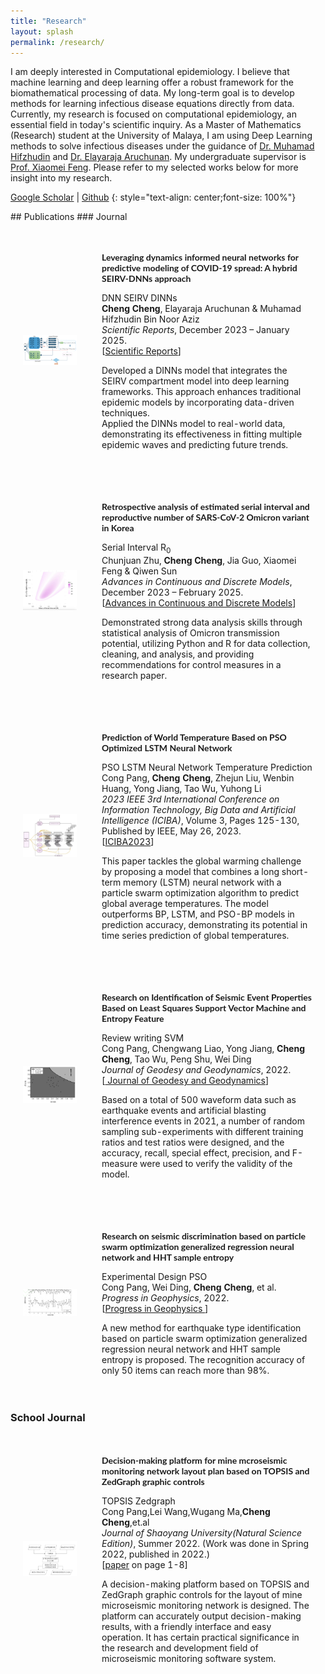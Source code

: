 ```yaml
---
title: "Research"
layout: splash
permalink: /research/
---
```

I am deeply interested in Computational epidemiology. I believe that machine learning and deep learning offer a robust framework for the biomathematical processing of data. My long-term goal is to develop methods for learning infectious disease equations directly from data.  Currently, my research is focused on computational epidemiology, an essential field in today's scientific inquiry. As a Master of Mathematics (Research) student at the University of Malaya, I am using Deep Learning methods to solve infectious diseases under the guidance of [Dr. Muhamad Hifzhudin](https://umexpert.um.edu.my/hifz_din) and [Dr. Elayaraja Aruchunan](https://umexpert.um.edu.my/elayarajah). My undergraduate supervisor is  [Prof. Xiaomei Feng](https://lxy.xust.edu.cn/info/1129/3255.htm). Please refer to my selected works below for more insight into my research.


[Google Scholar]( https://scholar.google.com.my/citations?hl=en&user=-_xoqYAAAAAJ) \|
[Github](https://github.com/ChingyCheng)
{: style="text-align: center;font-size: 100%"}


<!-- style -->
<link rel="stylesheet" href="/assets/css/styles.css">
## Publications
### Journal

<!-- New Publication: Leveraging DINNs for Predictive Modeling of COVID-19 Spread -->
<table style="width:100%;border:0px;border-spacing:0px;border-collapse:separate;margin-right:auto;margin-left:auto;">
    <tbody>
      <tr>
        <td style="padding:20px;width:25%;vertical-align:middle">
          <div>
            <!-- Updated Image Path -->
            <img src='/images/DINNs.jpg' width="160">
          </div>
        </td>
        <td style="padding:20px;width:75%;vertical-align:middle">
          <p style="font-family:'Lato',Verdana,Helvetica,sans-serif; font-size:14px;font-weight:700">
            Leveraging dynamics informed neural networks for predictive modeling of COVID-19 spread: A hybrid SEIRV-DNNs approach
          </p>
          <div class="skills">
            <span class="skill">DNN</span>
            <span class="skill">SEIRV</span>
            <span class="skill">DINNs</span>
          </div>
          <strong>Cheng Cheng</strong>, Elayaraja Aruchunan & Muhamad Hifzhudin Bin Noor Aziz
          <br>
          <em>Scientific Reports</em>, December 2023 – January 2025.
          <br>
          [<a href="https://www.nature.com/articles/s41598-025-85440-1" target="_blank" rel="noopener noreferrer">Scientific Reports</a>]
          <br>
          <p>
            Developed a DINNs model that integrates the SEIRV compartment model into deep learning frameworks. This approach enhances traditional epidemic models by incorporating data-driven techniques.<br>
            Applied the DINNs model to real-world data, demonstrating its effectiveness in fitting multiple epidemic waves and predicting future trends.
          </p>
        </td>
      </tr>
    </tbody>
</table> 

<!-- New Publication: Estimated Serial Interval and Reproduction Number of SARS-CoV-2 Omicron Variant -->
<table style="width:100%;border:0px;border-spacing:0px;border-collapse:separate;margin-right:auto;margin-left:auto;">
    <tbody>
      <tr>
        <td style="padding:20px;width:25%;vertical-align:middle">
          <div>
            <!-- Updated Image Path -->
            <img src='/images/Serial Interval.jpg' width="160">
          </div>
        </td>
        <td style="padding:20px;width:75%;vertical-align:middle">
          <p style="font-family:'Lato',Verdana,Helvetica,sans-serif; font-size:14px;font-weight:700">
           Retrospective analysis of estimated serial interval and reproductive number of SARS-CoV-2 Omicron variant in Korea
          </p>
          <div class="skills">
            <span class="skill">Serial Interval</span>
            <span class="skill">R<sub>0</sub></span>
          </div>
          Chunjuan Zhu, <strong>Cheng Cheng</strong>, Jia Guo, Xiaomei Feng & Qiwen Sun 
          <br>
          <em>Advances in Continuous and Discrete Models</em>, December 2023 – February 2025.
          <br>
          [<a href="https://advancesincontinuousanddiscretemodels.springeropen.com/articles/10.1186/s13662-025-03906-y" target="_blank" rel="noopener noreferrer">Advances in Continuous and Discrete Models</a>]
          <br>
          <p>
        Demonstrated strong data analysis skills through statistical analysis of Omicron transmission potential, utilizing Python and R for data collection, cleaning, and analysis, and providing recommendations for control measures in a research paper.
          </p>
        </td>
      </tr>
    </tbody>
</table> 
<table style="width:100%;border:0px;border-spacing:0px;border-collapse:separate;margin-right:auto;margin-left:auto;">
    <tbody>
      <!-- Existing Publication 1 -->
      <tr>
        <td style="padding:20px;width:25%;vertical-align:middle">
          <div>
            <!-- Image for the publication -->
            <img src='/images/PSO-LSTM.jpg' width="160">
          </div>
        </td>
        <td style="padding:20px;width:75%;vertical-align:middle">
          <p style="font-family:'Lato',Verdana,Helvetica,sans-serif; font-size:14px;font-weight:700">
            Prediction of World Temperature Based on PSO Optimized LSTM Neural Network
          </p>
          <div class="skills">
            <span class="skill">PSO</span>
            <span class="skill">LSTM Neural Network</span>
            <span class="skill">Temperature Prediction</span>
          </div>
          Cong Pang, <strong>Cheng Cheng</strong>, Zhejun Liu, Wenbin Huang, Yong Jiang, Tao Wu, Yuhong Li
          <br>
          <em>2023 IEEE 3rd International Conference on Information Technology, Big Data and Artificial Intelligence (ICIBA)</em>, Volume 3, Pages 125-130, Published by IEEE, May 26, 2023.
          <br>
          [<a href="https://ieeexplore.ieee.org/document/10165253" target="_blank" rel="noopener noreferrer">ICIBA2023</a>]
          <br>
          <p>
            This paper tackles the global warming challenge by proposing a model that combines a long short-term memory (LSTM) neural network with a particle swarm optimization algorithm to predict global average temperatures. The model outperforms BP, LSTM, and PSO-BP models in prediction accuracy, demonstrating its potential in time series prediction of global temperatures.
          </p>
        </td>
      </tr>
    </tbody>
</table> 

<table style="width:100%;border:0px;border-spacing:0px;border-collapse:separate;margin-right:auto;margin-left:auto;">
    <tbody>
      <!-- Existing Publication 2 -->
      <tr>
        <td style="padding:20px;width:25%;vertical-align:middle">
          <div>
            <img src='/images/ercheng.jpg' width="160">
          </div>
        </td>
        <td style="padding:20px;width:75%;vertical-align:middle">
          <p style="font-family:'Lato',Verdana,Helvetica,sans-serif; font-size:14px;font-weight:700">
           Research on Identification of Seismic Event Properties Based on Least Squares Support Vector Machine and Entropy Feature
          </p>
          <div class="skills">
            <span class="skill">Review writing</span>
            <span class="skill">SVM</span>
          </div>
          Cong Pang, Chengwang Liao, Yong Jiang, <strong>Cheng Cheng</strong>, Tao Wu, Peng Shu, Wei Ding
          <br>
          <em>Journal of Geodesy and Geodynamics</em>, 2022.
          <br>
          [<a href=" http://www.jgg09.com/EN/Y2022/V42/I6/655" target="_blank" rel="noopener noreferrer"> Journal of Geodesy and Geodynamics</a>]
          <br>
          <p>Based on a total of 500 waveform data such as earthquake events and artificial blasting interference events in 2021, a number of random sampling sub-experiments with different training ratios and test ratios were designed, and the accuracy, recall, special effect, precision, and F-measure were used to verify the validity of the model.<br>
          </p>
        </td>
      </tr>
    </tbody>
</table> 

<table style="width:100%;border:0px;border-spacing:0px;border-collapse:separate;margin-right:auto;margin-left:auto;">
    <tbody>
      <!-- Existing Publication 3 -->
      <tr>
        <td style="padding:20px;width:25%;vertical-align:middle">
          <div>
            <img src='/images/pso.jpg' width="160">
          </div>
        </td>
        <td style="padding:20px;width:75%;vertical-align:middle">
          <p style="font-family:'Lato',Verdana,Helvetica,sans-serif; font-size:14px;font-weight:700">
         Research on seismic discrimination based on particle swarm optimization generalized regression neural network and HHT sample entropy
          </p>
          <div class="skills">
            <span class="skill">Experimental Design</span>
            <span class="skill">PSO</span>
          </div>
          Cong Pang, Wei Ding,
          <strong>Cheng Cheng</strong>, et al.
          <br>
          <em>Progress in Geophysics</em>, 2022.
          <br>
          [<a href=" http://en.dzkx.org/article/doi/10.6038/pg2022FF0438" target="_blank" rel="noopener noreferrer">Progress in Geophysics </a>]
<!--               [<a href="../pdfs/posters/optre_rldm_poster.pdf">poster</a>]
          [<a href="https://brown.hosted.panopto.com/Panopto/Pages/Viewer.aspx?id=7adfa2ab-3dde-46ab-b69e-aea800efe5ef">talk at RLDM</a> at 1:20:00] -->
          <br>
          <p>A new method for earthquake type identification based on particle swarm optimization generalized regression neural network and HHT sample entropy is proposed. The recognition accuracy of only 50 items can reach more than 98%.<br>
          </p>
        </td>
      </tr>
    </tbody>
</table> 


### School Journal
<table style="width:100%;border:0px;border-spacing:0px;border-collapse:separate;margin-right:auto;margin-left:auto;">
        <tbody>
          <!-- <tr bgcolor="#ffffd0"> -->
          <tr>
            <td style="padding:20px;width:25%;vertical-align:middle">
              <div>
               <img src='/images/TOPSIS.jpg' width="160">
              </div>
            </td>
            <td style="padding:20px;width:75%;vertical-align:middle">
              <p style="font-family:'Lato',Verdana,Helvetica,sans-serif; font-size:14px;font-weight:700">
             Decision-making platform for mine mcroseismic monitoring network layout plan based on TOPSIS and ZedGraph graphic controls
              </p>
                <div class="skills">
                  <span class="skill">TOPSIS</span>
                  <span class="skill">Zedgraph</span>
<!--                   <span class="skill">Kalman Filter</span>
                  <span class="skill">Inertial Measurement Unit</span> -->
                </div>
              Cong Pang,Lei Wang,Wugang Ma,<strong>Cheng Cheng</strong>,et.al
<!--               <a href="https://rocketreach.co/spencer-boyum-email_78257776">Spencer Boyum</a>,
              <a href="https://vivo.brown.edu/display/mparadis">Michael Paradiso</a> -->
              <br>
				<em>Journal of Shaoyang University(Natural Science Edition)</em>, Summer 2022. (Work was done in Spring 2022, published in 2022.)
              <br>
              [<a href="https://kns.cnki.net/kcms/detail/detail.aspx?dbcode=CJFD&dbname=CJFDAUTO&filename=SYXZ202203001&uniplatform=NZKPT&v=WQLhOUsEE2Ny13mKBzFFTg1MH4UfiBiMihiJSvVAzbPdTDJxVhDcT2K3elAZkcIw">paper</a> on page 1-8]
              <br>
              <p>A decision-making platform based on TOPSIS and ZedGraph graphic controls for the layout of mine microseismic monitoring network is designed. The platform can accurately output decision-making results, with a friendly interface and easy operation. It has certain practical significance in the research and development field of microseismic monitoring software system.<br>
              </p>
            </td>
          </tr>
        </tbody>
</table> 


<!-- ## Misc 
<table style="width:100%;border:0px;border-spacing:0px;border-collapse:separate;margin-right:auto;margin-left:auto;">
        <tbody>
           <tr bgcolor="#ffffd0"> 
          <tr>
            <td style="padding:20px;width:25%;vertical-align:middle">
              <div>
                <img src='/images/paper-images/robot-nav.png' width="160">
              </div>
            </td>
            <td style="padding:20px;width:75%;vertical-align:middle">
              <p style="font-family:'Lato',Verdana,Helvetica,sans-serif; font-size:14px;font-weight:700">
              Natural Language and Gesture Control for Robot Navigation
              </p>
              <div class="skills">
                <span class="skill">NLP</span>
                <span class="skill">gesture control</span>
                <span class="skill">navigation</span>
                <span class="skill">robotics simulation</span>
              </div>
              <a href="https://www.linkedin.com/in/ronald-baker-a978801b4/">Ronald Baker</a>,
              <strong>Zhiyuan Zhou</strong>,
              <a href="https://cs.brown.edu/people/stellex/">Stefanie Tellex</a>,
              <br>
				<em>final paper for Brown's Collaborative Robotics CS2951K</em>, Spring 2020.
              <br>
              [<a href="../pdfs/papers/nl-gesture-paper.pdf">paper</a>]
              [<a href="https://drive.google.com/file/d/1n_2syscPwRcwtKXXp40UMu6Vl1x3uDok/view?usp=sharing">demo video</a>]
              <br>
              <p>Created a pipeline that enables a robot to navigate to a destination more accurately, using pointing gestures to corroborate natural language commands.<br>
              </p>
            </td>
          </tr>
        </tbody>
</table>  -->
